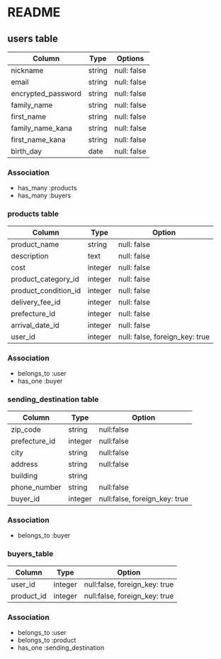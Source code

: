 # README

## users table

| Column                | Type    | Options     |
| --------------------- | ------- | ----------- |
| nickname              | string  | null: false |
| email                 | string  | null: false |
| encrypted_password    | string  | null: false |
| family_name           | string  | null: false |
| first_name            | string  | null: false |
| family_name_kana      | string  | null: false |
| first_name_kana       | string  | null: false |
| birth_day             | date    | null: false |


### Association
- has_many :products
- has_many :buyers


### products table

| Column               | Type       | Option                         |
| -----------------    | ---------  | ------------------------------ | 
| product_name         | string     | null: false                    |
| description          | text       | null: false                    |
| cost                 | integer    | null: false                    |
| product_category_id  | integer    | null: false                    |
| product_condition_id | integer    | null: false                    |
| delivery_fee_id      | integer    | null: false                    |
| prefecture_id        | integer    | null: false                    |
| arrival_date_id      | integer    | null: false                    |
| user_id              | integer    | null: false, foreign_key: true |


### Association
- belongs_to :user
- has_one :buyer


### sending_destination table

| Column        |Type       | Option                        |
| ------------  | --------  | ----------------------------- | 
| zip_code      | string    | null:false                    |
| prefecture_id | integer   | null:false                    |
| city          | string    | null:false                    |
| address       | string    | null:false                    |
| building      | string    |                               | 
| phone_number  | string    | null:false                    |
| buyer_id      | integer   | null:false, foreign_key: true |


### Association
- belongs_to :buyer


### buyers_table

| Column      |Type     | Option                        |
| ----------- | ------- | ----------------------------- | 
| user_id    | integer | null:false, foreign_key: true |
| product_id | integer | null:false, foreign_key: true |


### Association
- belongs_to :user
- belongs_to :product
- has_one :sending_destination
